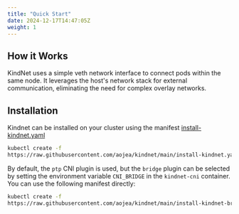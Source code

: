```yaml
---
title: "Quick Start"
date: 2024-12-17T14:47:05Z
weight: 1
---
```


## How it Works

KindNet uses a simple veth network interface to connect pods within the same node.  It leverages the host's network stack for external communication, eliminating the need for complex overlay networks.

## Installation

Kindnet can be installed on your cluster using the manifest [install-kindnet.yaml](install-kindnet.yaml)

```sh
kubectl create -f
https://raw.githubusercontent.com/aojea/kindnet/main/install-kindnet.yaml
```

By default, the `ptp` CNI plugin is used, but the `bridge` plugin can be selected by setting the environment
variable `CNI_BRIDGE` in the `kindnet-cni` container. You can use the following manifest directly:

```sh
kubectl create -f
https://raw.githubusercontent.com/aojea/kindnet/main/install-kindnet-bridge.yaml
```